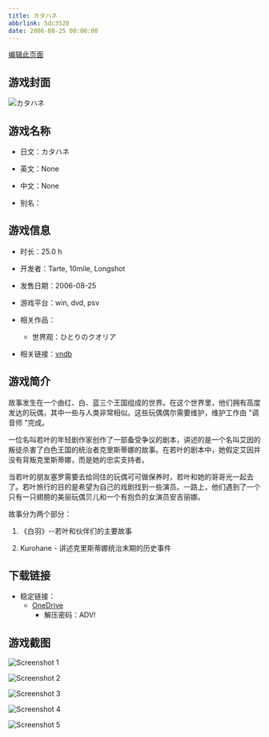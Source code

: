 ```yaml
---
title: カタハネ
abbrlink: 5dc3520
date: 2006-08-25 00:00:00
---
```

[编辑此页面](https://github.com/ACG-3/ADV3-source/blob/main/source/_posts/games/%E3%82%AB%E3%82%BF%E3%83%8F%E3%83%8D.md)

## 游戏封面

![カタハネ](https://pan.timero.xyz/d/onedrive/img_lib_001/%E3%82%AB%E3%82%BF%E3%83%8F%E3%83%8D_cover.avif)


## 游戏名称

- 日文：カタハネ
- 英文：None
- 中文：None

- 别名：


## 游戏信息

- 时长：25.0 h
- 开发者：Tarte, 10mile, Longshot
- 发售日期：2006-08-25
- 游戏平台：win, dvd, psv
- 相关作品：
   - 世界观：ひとりのクオリア

- 相关链接：[vndb](https://vndb.org/v22)


## 游戏简介

故事发生在一个由红、白、蓝三个王国组成的世界。在这个世界里，他们拥有高度发达的玩偶，其中一些与人类非常相似。这些玩偶偶尔需要维护，维护工作由 "调音师 "完成。

一位名叫若叶的年轻剧作家创作了一部备受争议的剧本，讲述的是一个名叫艾因的叛徒杀害了白色王国的统治者克里斯蒂娜的故事。在若叶的剧本中，她假定艾因并没有背叛克里斯蒂娜，而是她的忠实支持者。

当若叶的朋友塞罗需要去给同住的玩偶可可做保养时，若叶和她的哥哥光一起去了。若叶旅行的目的是希望为自己的戏剧找到一些演员。一路上，他们遇到了一个只有一只翅膀的美丽玩偶贝儿和一个有抱负的女演员安吉丽娜。

故事分为两个部分：

1) 《白羽》--若叶和伙伴们的主要故事

2) Kurohane - 讲述克里斯蒂娜统治末期的历史事件




## 下载链接

- 稳定链接：
    - [OneDrive](https://pan.timero.xyz/onedrive/adv_lib_001/%E3%82%AB%E3%82%BF%E3%83%8F%E3%83%8D)
        - 解压密码：ADV!



## 游戏截图


![Screenshot 1](https://pan.timero.xyz/d/onedrive/img_lib_001/%E3%82%AB%E3%82%BF%E3%83%8F%E3%83%8D_Screenshot_1.avif)

![Screenshot 2](https://pan.timero.xyz/d/onedrive/img_lib_001/%E3%82%AB%E3%82%BF%E3%83%8F%E3%83%8D_Screenshot_2.avif)

![Screenshot 3](https://pan.timero.xyz/d/onedrive/img_lib_001/%E3%82%AB%E3%82%BF%E3%83%8F%E3%83%8D_Screenshot_3.avif)

![Screenshot 4](https://pan.timero.xyz/d/onedrive/img_lib_001/%E3%82%AB%E3%82%BF%E3%83%8F%E3%83%8D_Screenshot_4.avif)

![Screenshot 5](https://pan.timero.xyz/d/onedrive/img_lib_001/%E3%82%AB%E3%82%BF%E3%83%8F%E3%83%8D_Screenshot_5.avif)

